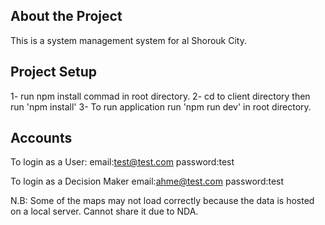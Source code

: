 About the Project
------------------------
This is a system management system for al Shorouk City. 

Project Setup
------------------------
1- run npm install commad in root directory.
2- cd to client directory then run 'npm install'
3- To run application run 'npm run dev' in root directory.

Accounts
------------------------
To login as a User:
email:test@test.com
password:test

To login as a Decision Maker
email:ahme@test.com
password:test

N.B: Some of the maps may not load correctly because the data is hosted on a local server.
Cannot share it due to NDA.
